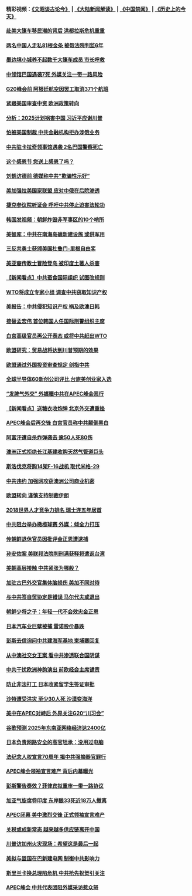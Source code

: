 #### 精彩视频：[《文昭谈古论今》](https://github.com/gfw-breaker/wenzhao/blob/master/README.md?t=11240631) | [《大陆新闻解读》](https://github.com/gfw-breaker/ntdtv-comedy/blob/master/README.md?t=11240631) | [《中国禁闻》](https://github.com/gfw-breaker/ntdtv-news/blob/master/README.md?t=11240631) | [《历史上的今天》](https://github.com/gfw-breaker/today-in-history/blob/master/README.md?t=11240631) 

#### [赴美大篷车移民潮的背后 洪都拉斯危机重重](../pages/nsc418/n10871641.md?t=11240631) 

#### [两名中国人走私81根金条 被俄法院判监6年](../pages/nsc418/n10871643.md?t=11240631) 

#### [墨边境小城养不起数千大篷车成员 市长呼救](../pages/nsc418/n10871580.md?t=11240631) 

#### [中领馆巴国遇袭7死 外媒关注一带一路风险](../pages/nsc418/n10871570.md?t=11240631) 

#### [G20峰会前 阿根廷航空因罢工取消371个航班](../pages/nsc418/n10871541.md?t=11240631) 

#### [紧跟美国审查中资 欧洲政策转向](../pages/nsc418/n10871173.md?t=11240631) 

#### [分析：2025计划祸害中国 习近平应谢川普](../pages/nsc418/n10871045.md?t=11240631) 

#### [怕被美国制裁 中共金融机构拒办涉俄业务](../pages/nsc418/n10869676.md?t=11240631) 

#### [中共驻卡拉奇领事馆遇袭 2名巴国警察死亡](../pages/nsc418/n10870377.md?t=11240631) 

#### [这个感恩节 您送上感恩了吗？](../pages/nsc418/n10869319.md?t=11240631) 

#### [刘鹤访德前 德媒称中共“欺骗性示好”](../pages/nsc418/n10868755.md?t=11240631) 

#### [美加强拉美国家联盟 应对中俄在后院渗透](../pages/nsc418/n10866498.md?t=11240631) 

#### [捷克参议院听证会 呼吁中共停止迫害法轮功](../pages/nsc418/n10868371.md?t=11240631) 

#### [韩国发视频：朝鲜炸毁非军事区的10个哨所](../pages/nsc418/n10868183.md?t=11240631) 

#### [美智库：中共在南海岛礁新建设施 或供军用](../pages/nsc418/n10867614.md?t=11240631) 

#### [三反共勇士获颁美国杜鲁门-里根自由奖](../pages/nsc418/n10866763.md?t=11240631) 

#### [美亚裔传教士冒险登岛 被印度土著人杀害](../pages/nsc418/n10866831.md?t=11240631) 

#### [【新闻看点】中共蚕食国际组织 试图改规则](../pages/nsc418/n10866682.md?t=11240631) 

#### [WTO将成立专家小组 调查中共窃取知识产权](../pages/nsc418/n10866620.md?t=11240631) 

#### [美报告：中共侵犯知识产权 祸及欧澳日韩](../pages/nsc418/n10865535.md?t=11240631) 

#### [接替孟宏伟 首位韩国人任国际刑警组织主席](../pages/nsc418/n10866084.md?t=11240631) 

#### [白宫高级官员再公开表态 或将中共赶出WTO](../pages/nsc418/n10865909.md?t=11240631) 

#### [欧盟研究：贸易战将达到川普预期的效果](../pages/nsc418/n10865611.md?t=11240631) 

#### [欧盟通过外国投资审查规定 剑指中共](../pages/nsc418/n10864988.md?t=11240631) 

#### [全球半导体60新创公司评比 台旅美创业家入选](../pages/nsc418/n10865273.md?t=11240631) 

#### [“发脾气外交” 外媒曝中共在APEC峰会恶行](../pages/nsc418/n10864632.md?t=11240631) 

#### [【新闻看点】送糖衣收炮弹 北京外交遭重挫](../pages/nsc418/n10864332.md?t=11240631) 

#### [APEC峰会后再交锋 白宫官员称中共颠倒黑白](../pages/nsc418/n10864695.md?t=11240631) 

#### [阿富汗遭自杀炸弹袭击 逾50人死80伤](../pages/nsc418/n10864399.md?t=11240631) 

#### [澳洲正式拒绝长江基建收购天然气管道巨头](../pages/nsc418/n10864350.md?t=11240631) 

#### [斯洛伐克将购14架F-16战机 取代米格-29](../pages/nsc418/n10864268.md?t=11240631) 

#### [中共违约 加强网攻窃澳洲公司商业机密](../pages/nsc418/n10863852.md?t=11240631) 

#### [欧盟转向 谨慎支持制裁伊朗](../pages/nsc418/n10863621.md?t=11240631) 

#### [2018世界人才竞争力排名 瑞士连五年居首](../pages/nsc418/n10863400.md?t=11240631) 

#### [中共阻台举办橄榄球赛 外媒：倾全力打压](../pages/nsc418/n10863407.md?t=11240631) 

#### [传朝鲜退休官员因批评金正恩遭逮捕](../pages/nsc418/n10863166.md?t=11240631) 

#### [孙安佐案 美联邦法院判刑满获释将遣返台湾](../pages/nsc418/n10863068.md?t=11240631) 

#### [美朝高层接触 中共紧张为哪般？](../pages/nsc418/n10862181.md?t=11240631) 

#### [加驻古巴外交官集体脑损伤 美加不同对待](../pages/nsc418/n10862444.md?t=11240631) 

#### [与中共签自贸协定是错误 马尔代夫或退出](../pages/nsc418/n10862130.md?t=11240631) 

#### [朝鲜少将之子：年轻一代不会效忠金正恩](../pages/nsc418/n10862075.md?t=11240631) 

#### [日本汽车业巨擘被捕 雷诺股价暴跌](../pages/nsc418/n10861871.md?t=11240631) 

#### [彭斯去信询问中共建海军基地 柬埔寨回复](../pages/nsc418/n10861914.md?t=11240631) 

#### [从中澳社交女王案 看中共渗透联合国阴谋](../pages/nsc418/n10860190.md?t=11240631) 

#### [中共干扰欧洲神韵演出 前欧经会主席谴责](../pages/nsc418/n10860219.md?t=11240631) 

#### [防止非法打工 日本收紧留学生签证审批](../pages/nsc418/n10861479.md?t=11240631) 

#### [沙特遭受洪灾 至少30人死 沙漠变海洋](../pages/nsc418/n10861393.md?t=11240631) 

#### [美中在APEC对峙后 外界关注G20“川习会”](../pages/nsc418/n10861219.md?t=11240631) 

#### [谷歌预测 2025年东南亚网络经济达2400亿](../pages/nsc418/n10861052.md?t=11240631) 

#### [日本负责网路安全的高官坦承：没用过电脑](../pages/nsc418/n10860963.md?t=11240631) 

#### [法纪念人权宣言70周年 揭中共强摘器官罪行](../pages/nsc418/n10860106.md?t=11240631) 

#### [APEC峰会领袖宣言难产 背后内幕曝光](../pages/nsc418/n10860353.md?t=11240631) 

#### [彭斯警告奏效？菲律宾拟重审一带一路协议](../pages/nsc418/n10859795.md?t=11240631) 

#### [加亚气旋席卷印度 东岸酿33死近18万人撤离](../pages/nsc418/n10859863.md?t=11240631) 

#### [APEC闭幕 美中激烈交锋 正式领袖宣言难产](../pages/nsc418/n10859544.md?t=11240631) 

#### [关税或成新常态 越来越多供应链离开中国](../pages/nsc418/n10858991.md?t=11240631) 

#### [川普访加州火灾现场：希望这是最后一起](../pages/nsc418/n10859059.md?t=11240631) 

#### [美拟与盟国在巴新建电网 制衡中共影响力](../pages/nsc418/n10859057.md?t=11240631) 

#### [斯里兰卡换总理陷危机 中共抢先祝贺引关注](../pages/nsc418/n10858860.md?t=11240631) 

#### [APEC峰会 中共代表团阻外媒采访惹众怒](../pages/nsc418/n10858859.md?t=11240631) 


